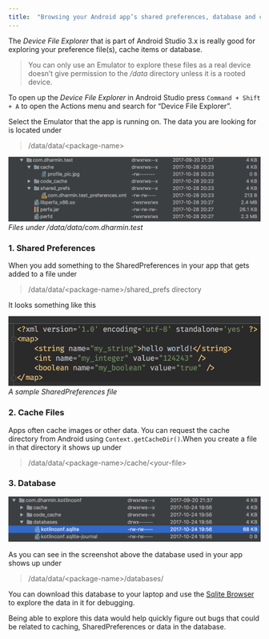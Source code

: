 ```yaml
---
title:  "Browsing your Android app’s shared preferences, database and cache files"
---
```

The *Device File Explorer* that is part of Android Studio 3.x is really good for exploring your preference file(s), cache items or database.
> You can only use an Emulator to explore these files as a real device doesn’t give permission to the */data* directory unless it is a rooted device.

To open up the *Device File Explorer* in Android Studio press `Command + Shift + A` to open the Actions menu and search for “Device File Explorer”.

Select the Emulator that the app is running on. The data you are looking for is located under
> /data/data/\<package-name>

![Files under /data/data/com.dharmin.test](/assets/img/explore_app_storage/browse_app_data_1.png)*Files under /data/data/com.dharmin.test*

### 1. Shared Preferences

When you add something to the SharedPreferences in your app that gets added to a file under
> /data/data/\<package-name>/shared_prefs directory

It looks something like this

![A sample SharedPreferences file](/assets/img/explore_app_storage/browse_app_data_2.png)*A sample SharedPreferences file*

### 2. Cache Files

Apps often cache images or other data. You can request the cache directory from Android using `Context.getCacheDir()`.When you create a file in that directory it shows up under
> /data/data/\<package-name>/cache/\<your-file>

### 3. Database

![](/assets/img/explore_app_storage/browse_app_data_3.png)

As you can see in the screenshot above the database used in your app shows up under
> /data/data/\<package-name>/databases/

You can download this database to your laptop and use the [Sqlite Browser](http://sqlitebrowser.org/) to explore the data in it for debugging.

Being able to explore this data would help quickly figure out bugs that could be related to caching, SharedPreferences or data in the database.